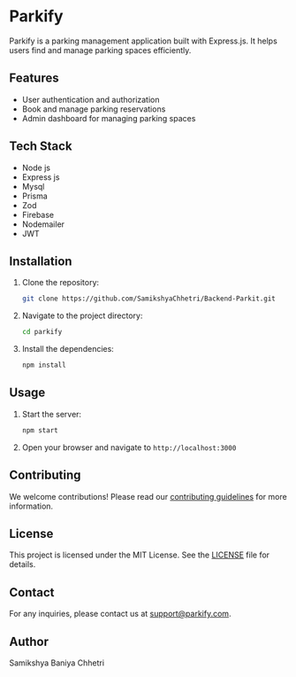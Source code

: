 # Parkify

Parkify is a parking management application built with Express.js. It helps users find and manage parking spaces efficiently.

## Features

- User authentication and authorization
- Book and manage parking reservations
- Admin dashboard for managing parking spaces

## Tech Stack

- Node js
- Express js
- Mysql
- Prisma
- Zod
- Firebase
- Nodemailer
- JWT

## Installation

1. Clone the repository:
   ```bash
   git clone https://github.com/SamikshyaChhetri/Backend-Parkit.git
   ```
2. Navigate to the project directory:
   ```bash
   cd parkify
   ```
3. Install the dependencies:
   ```bash
   npm install
   ```

## Usage

1. Start the server:
   ```bash
   npm start
   ```
2. Open your browser and navigate to `http://localhost:3000`

## Contributing

We welcome contributions! Please read our [contributing guidelines](CONTRIBUTING.md) for more information.

## License

This project is licensed under the MIT License. See the [LICENSE](LICENSE) file for details.

## Contact

For any inquiries, please contact us at support@parkify.com.

## Author

Samikshya Baniya Chhetri
